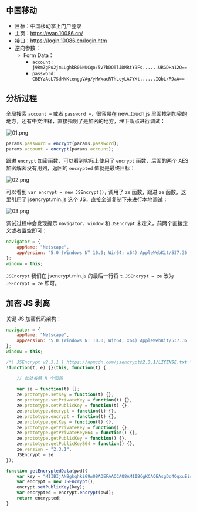 ## 中国移动

- 目标：中国移动掌上门户登录
- 主页：https://wap.10086.cn/
- 接口：https://login.10086.cn/login.htm
- 逆向参数：
    - Form Data：
        - `account: j9RmZgPu2jmLLghkR06NUCqo/5v7bDOTlJDMRtY9Fs......URGDHa12Q==`
        - `password: CBEYzAcL7SdMNKtenggVAg/yMWxacRThLcyLA7YXt......IQbL/R9aA==`
  
## 分析过程

全局搜索 `account =` 或者 `password =`，很容易在 new_touch.js 里面找到加密的地方，还有中文注释，直接指明了是加密的地方，埋下断点进行调试：

![01.png](https://i.loli.net/2021/08/04/XnKox4tpRFNl2Jf.png)

```javascript
params.password = encrypt(params.password);
params.account = encrypt(params.account);
```

跟进 `encrypt` 加密函数，可以看到实际上使用了 `encrypt` 函数，后面的两个 AES 加密解密没有用到，返回的 `encrypted` 值就是最终目标：

![02.png](https://i.loli.net/2021/08/04/wpHjsgNrxkWBifL.png)

可以看到 `var encrypt = new JSEncrypt();` 调用了 `ze` 函数，跟进 `ze` 函数，这里引用了 jsencrypt.min.js 这个 JS，直接全部复制下来进行本地调试：

![03.png](https://i.loli.net/2021/08/04/tlhuKwd5yqSZ2H1.png)

调试过程中会发现提示 `navigator`、`window` 和 `JSEncrypt` 未定义，前两个直接定义或者置空即可：

```javascript
navigator = {
    appName: "Netscape",
    appVersion: "5.0 (Windows NT 10.0; Win64; x64) AppleWebKit/537.36 (KHTML, like Gecko) Chrome/91.0.4472.124 Safari/537.36"
};
window = this;
```

`JSEncrypt` 我们在 jsencrypt.min.js 的最后一行将 `t.JSEncrypt = ze` 改为 `JSEncrypt = ze` 即可。

## 加密 JS 剥离

关键 JS 加密代码架构：

```javascript
navigator = {
    appName: "Netscape",
    appVersion: "5.0 (Windows NT 10.0; Win64; x64) AppleWebKit/537.36 (KHTML, like Gecko) Chrome/91.0.4472.124 Safari/537.36"
};
window = this;

/*! JSEncrypt v2.3.1 | https://npmcdn.com/jsencrypt@2.3.1/LICENSE.txt */
!function(t, e) {}(this, function(t) {

    // 此处省略 N 个函数
    
    var ze = function(t) {};
    ze.prototype.setKey = function(t) {},
    ze.prototype.setPrivateKey = function(t) {},
    ze.prototype.setPublicKey = function(t) {},
    ze.prototype.decrypt = function(t) {},
    ze.prototype.encrypt = function(t) {},
    ze.prototype.getKey = function(t) {},
    ze.prototype.getPrivateKey = function() {},
    ze.prototype.getPrivateKeyB64 = function() {},
    ze.prototype.getPublicKey = function() {},
    ze.prototype.getPublicKeyB64 = function() {},
    ze.version = "2.3.1",
    JSEncrypt = ze
});

function getEncryptedData(pwd){
	var key = "MIIBIjANBgkqhkiG9w0BAQEFAAOCAQ8AMIIBCgKCAQEAsgDq4OqxuEisnk2F0EJFmw4xKa5IrcqEYHvqxPs2CHEg2kolhfWA2SjNuGAHxyDDE5MLtOvzuXjBx/5YJtc9zj2xR/0moesS+Vi/xtG1tkVaTCba+TV+Y5C61iyr3FGqr+KOD4/XECu0Xky1W9ZmmaFADmZi7+6gO9wjgVpU9aLcBcw/loHOeJrCqjp7pA98hRJRY+MML8MK15mnC4ebooOva+mJlstW6t/1lghR8WNV8cocxgcHHuXBxgns2MlACQbSdJ8c6Z3RQeRZBzyjfey6JCCfbEKouVrWIUuPphBL3OANfgp0B+QG31bapvePTfXU48TYK0M5kE+8LgbbWQIDAQAB";
	var encrypt = new JSEncrypt();
    encrypt.setPublicKey(key);
    var encrypted = encrypt.encrypt(pwd);
    return encrypted;
}
```

